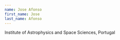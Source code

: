 ```yaml
---
name: Jose Afonso
first_name: Jose
last_name: Afonso
---
```


Institute of Astrophysics and Space Sciences, Portugal